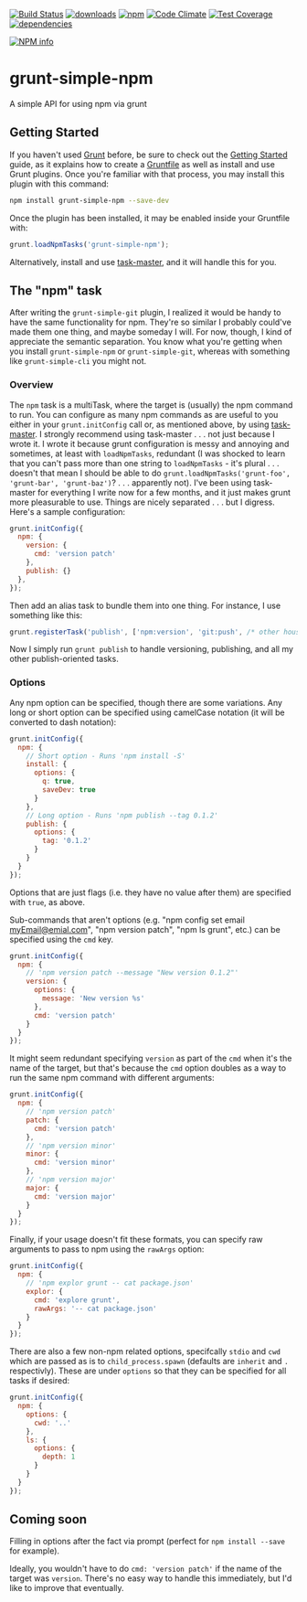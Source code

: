 [![Build Status](https://travis-ci.org/tandrewnichols/grunt-simple-npm.png)](https://travis-ci.org/tandrewnichols/grunt-simple-npm) [![downloads](http://img.shields.io/npm/dm/grunt-simple-npm.svg)](https://npmjs.org/package/grunt-simple-npm) [![npm](http://img.shields.io/npm/v/grunt-simple-npm.svg)](https://npmjs.org/package/grunt-simple-npm) [![Code Climate](https://codeclimate.com/github/tandrewnichols/grunt-simple-npm/badges/gpa.svg)](https://codeclimate.com/github/tandrewnichols/grunt-simple-npm) [![Test Coverage](https://codeclimate.com/github/tandrewnichols/grunt-simple-npm/badges/coverage.svg)](https://codeclimate.com/github/tandrewnichols/grunt-simple-npm) [![dependencies](https://david-dm.org/tandrewnichols/grunt-simple-npm.png)](https://david-dm.org/tandrewnichols/grunt-simple-npm)

[![NPM info](https://nodei.co/npm/grunt-simple-npm.png?downloads=true)](https://nodei.co/npm/grunt-simple-npm.png?downloads=true)

# grunt-simple-npm

A simple API for using npm via grunt

## Getting Started

If you haven't used [Grunt](http://gruntjs.com/) before, be sure to check out the [Getting Started](http://gruntjs.com/getting-started) guide, as it explains how to create a [Gruntfile](http://gruntjs.com/sample-gruntfile) as well as install and use Grunt plugins. Once you're familiar with that process, you may install this plugin with this command:

```bash
npm install grunt-simple-npm --save-dev
```

Once the plugin has been installed, it may be enabled inside your Gruntfile with:

```javascript
grunt.loadNpmTasks('grunt-simple-npm');
```

Alternatively, install and use [task-master](https://github.com/tandrewnichols/task-master), and it will handle this for you.

## The "npm" task

After writing the `grunt-simple-git` plugin, I realized it would be handy to have the same functionality for npm. They're so similar I probably could've made them one thing, and maybe someday I will. For now, though, I kind of appreciate the semantic separation. You know what you're getting when you install `grunt-simple-npm` or `grunt-simple-git`, whereas with something like `grunt-simple-cli` you might not.

### Overview

The `npm` task is a multiTask, where the target is (usually) the npm command to run. You can configure as many npm commands as are useful to you either in your `grunt.initConfig` call or, as mentioned above, by using [task-master](https://github.com/tandrewnichols/task-master). I strongly recommend using task-master . . . not just because I wrote it. I wrote it because grunt configuration is messy and annoying and sometimes, at least with `loadNpmTasks`, redundant (I was shocked to learn that you can't pass more than one string to `loadNpmTasks` - it's plural . . . doesn't that mean I should be able to do `grunt.loadNpmTasks('grunt-foo', 'grunt-bar', 'grunt-baz')`? . . . apparently not). I've been using task-master for everything I write now for a few months, and it just makes grunt more pleasurable to use. Things are nicely separated . . . but I digress. Here's a sample configuration:

```javascript
grunt.initConfig({
  npm: {
    version: {
      cmd: 'version patch'
    },
    publish: {}
  },
});
```

Then add an alias task to bundle them into one thing. For instance, I use something like this:

```javascript
grunt.registerTask('publish', ['npm:version', 'git:push', /* other house keeping tasks . . . */ 'npm:publish']);
```

Now I simply run `grunt publish` to handle versioning, publishing, and all my other publish-oriented tasks.

### Options

Any npm option can be specified, though there are some variations. Any long or short option can be specified using camelCase notation (it will be converted to dash notation):

```javascript
grunt.initConfig({
  npm: {
    // Short option - Runs 'npm install -S'
    install: {
      options: {
        q: true,
        saveDev: true
      }
    },
    // Long option - Runs 'npm publish --tag 0.1.2'
    publish: {
      options: {
        tag: '0.1.2'
      }
    }
  }
});
```

Options that are just flags (i.e. they have no value after them) are specified with `true`, as above.

Sub-commands that aren't options (e.g. "npm config set email myEmail@emial.com", "npm version patch", "npm ls grunt", etc.) can be specified using the `cmd` key.

```javascript
grunt.initConfig({
  npm: {
    // 'npm version patch --message "New version 0.1.2"'
    version: {
      options: {
        message: 'New version %s'
      },
      cmd: 'version patch'
    }
  }
});
```

It might seem redundant specifying `version` as part of the `cmd` when it's the name of the target, but that's because the `cmd` option doubles as a way to run the same npm command with different arguments:

```javascript
grunt.initConfig({
  npm: {
    // 'npm version patch'
    patch: {
      cmd: 'version patch'
    },
    // 'npm version minor'
    minor: {
      cmd: 'version minor'
    },
    // 'npm version major'
    major: {
      cmd: 'version major'
    }
  }
});
```

Finally, if your usage doesn't fit these formats, you can specify raw arguments to pass to npm using the `rawArgs` option:

```javascript
grunt.initConfig({
  npm: {
    // 'npm explor grunt -- cat package.json'
    explor: {
      cmd: 'explore grunt',
      rawArgs: '-- cat package.json'
    }
  }
});
```

There are also a few non-npm related options, specifcally `stdio` and `cwd` which are passed as is to `child_process.spawn` (defaults are `inherit` and `.` respectivly). These are under `options` so that they can be specified for all tasks if desired:

```javascript
grunt.initConfig({
  npm: {
    options: {
      cwd: '..'
    },
    ls: {
      options: {
        depth: 1
      }
    }
  }
});
```

## Coming soon

Filling in options after the fact via prompt (perfect for `npm install --save` for example).

Ideally, you wouldn't have to do `cmd: 'version patch'` if the name of the target was `version`. There's no easy way to handle this immediately, but I'd like to improve that eventually.
